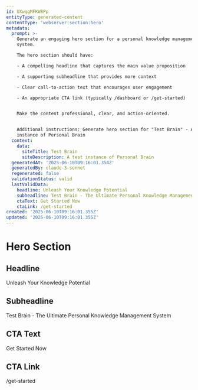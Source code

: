 ```yaml
---
id: UXwqgMFKW8Pp
entityType: generated-content
contentType: 'webserver:section:hero'
metadata:
  prompt: >-
    Generate an engaging hero section for a personal knowledge management
    system. 

    The hero section should have:

    - A compelling headline that captures the main value proposition

    - A supporting subheadline that provides more context

    - Clear call-to-action text that encourages user engagement

    - An appropriate CTA link (typically /dashboard or /get-started)


    Make the content professional, clear, and action-oriented.


    Additional instructions: Generate hero section for "Test Brain" - A test
    instance of Personal Brain
  context:
    data:
      siteTitle: Test Brain
      siteDescription: A test instance of Personal Brain
  generatedAt: '2025-06-10T09:16:01.354Z'
  generatedBy: claude-3-sonnet
  regenerated: false
  validationStatus: valid
  lastValidData:
    headline: Unleash Your Knowledge Potential
    subheadline: Test Brain - The Ultimate Personal Knowledge Management System
    ctaText: Get Started Now
    ctaLink: /get-started
created: '2025-06-10T09:16:01.355Z'
updated: '2025-06-10T09:16:01.355Z'
---
```

# Hero Section

## Headline
Unleash Your Knowledge Potential

## Subheadline
Test Brain - The Ultimate Personal Knowledge Management System

## CTA Text
Get Started Now

## CTA Link
/get-started
